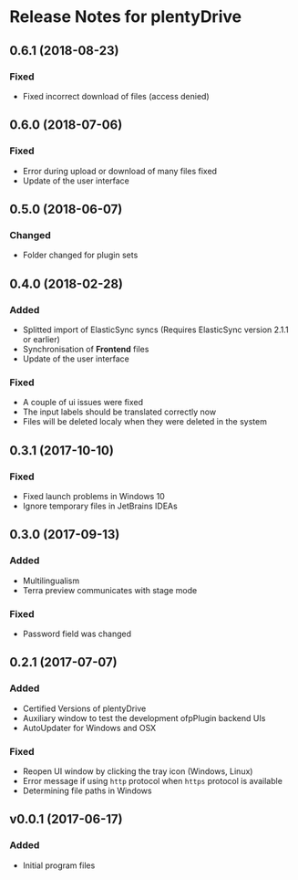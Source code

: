 # Release Notes for plentyDrive

## 0.6.1 (2018-08-23)

### Fixed

- Fixed incorrect download of files (access denied)

## 0.6.0 (2018-07-06)

### Fixed

- Error during upload or download of many files fixed
- Update of the user interface

## 0.5.0 (2018-06-07)

### Changed

- Folder changed for plugin sets

## 0.4.0 (2018-02-28)

### Added

- Splitted import of ElasticSync syncs (Requires ElasticSync version 2.1.1 or earlier)
- Synchronisation of **Frontend** files
- Update of the user interface

### Fixed

- A couple of ui issues were fixed
- The input labels should be translated correctly now
- Files will be deleted localy when they were deleted in the system

## 0.3.1 (2017-10-10)

### Fixed

- Fixed launch problems in Windows 10
- Ignore temporary files in JetBrains IDEAs

## 0.3.0 (2017-09-13)

### Added

- Multilingualism
- Terra preview communicates with stage mode

### Fixed

- Password field was changed

## 0.2.1 (2017-07-07)

### Added

- Certified Versions of plentyDrive
- Auxiliary window to test the development ofpPlugin backend UIs
- AutoUpdater for Windows and OSX

### Fixed

- Reopen UI window by clicking the tray icon (Windows, Linux)
- Error message if using `http` protocol when `https` protocol is available
- Determining file paths in Windows

## v0.0.1 (2017-06-17)

### Added

- Initial program files